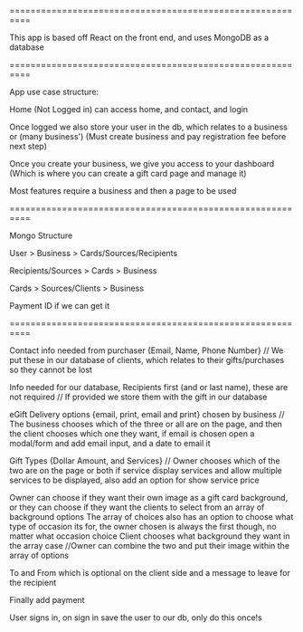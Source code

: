 ==========================================================

This app is based off React on the front end, and uses MongoDB as a database

==========================================================

App use case structure:

Home (Not Logged in) can access home, and contact, and login

Once logged we also store your user in the db, which relates to a business or (many business') (Must create business and pay registration fee before next step)

Once you create your business, we give you access to your dashboard (Which is where you can create a gift card page and manage it)

Most features require a business and then a page to be used

==========================================================

Mongo Structure

User > Business > Cards/Sources/Recipients

Recipients/Sources > Cards > Business

Cards > Sources/Clients > Business

Payment ID if we can get it

==========================================================

Contact info needed from purchaser {Email, Name, Phone Number}
// We put these in our database of clients, which relates to their gifts/purchases so they cannot be lost

Info needed for our database, Recipients first (and or last name), these are not required
// If provided we store them with the gift in our database

eGift Delivery options {email, print, email and print} chosen by business
// The business chooses which of the three or all are on the page, and then the client chooses which one they want, if email is chosen open a modal/form and add email input, and a date to email it

Gift Types {Dollar Amount, and Services}
// Owner chooses which of the two are on the page or both if service display services and allow multiple services to be displayed, also add an option for show service price

Owner can choose if they want their own image as a gift card background, or they can choose if they want the clients to select from an array of background options
The array of choices also has an option to choose what type of occasion its for, the owner chosen is always the first though, no matter what occasion choice
Client chooses what background they want in the array case
//Owner can combine the two and put their image within the array of options

To and From which is optional on the client side
and a message to leave for the recipient

Finally add payment

User signs in, on sign in save the user to our db, only do this once!s